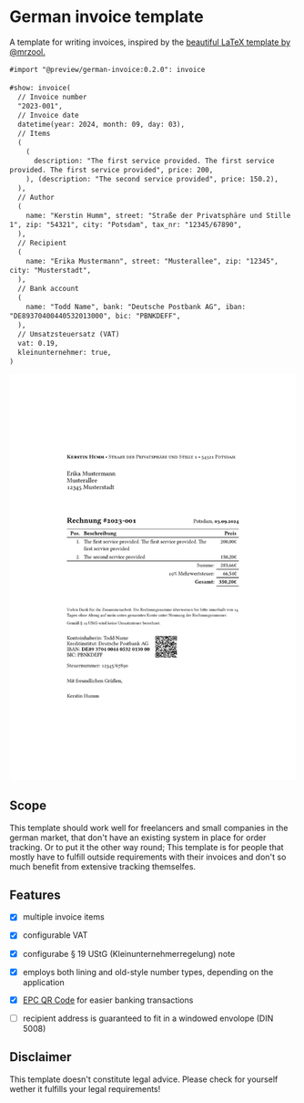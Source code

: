 # German invoice template

A template for writing invoices, inspired by the [beautiful LaTeX template by @mrzool.](https://github.com/mrzool/invoice-boilerplate/)

```typ
#import "@preview/german-invoice:0.2.0": invoice

#show: invoice(
  // Invoice number
  "2023-001",
  // Invoice date
  datetime(year: 2024, month: 09, day: 03),
  // Items
  (
    (
      description: "The first service provided. The first service provided. The first service provided", price: 200,
    ), (description: "The second service provided", price: 150.2),
  ),
  // Author
  (
    name: "Kerstin Humm", street: "Straße der Privatsphäre und Stille 1", zip: "54321", city: "Potsdam", tax_nr: "12345/67890",
  ),
  // Recipient
  (
    name: "Erika Mustermann", street: "Musterallee", zip: "12345", city: "Musterstadt",
  ),
  // Bank account
  (
    name: "Todd Name", bank: "Deutsche Postbank AG", iban: "DE89370400440532013000", bic: "PBNKDEFF",
  ),
  // Umsatzsteuersatz (VAT)
  vat: 0.19,
  kleinunternehmer: true,
)
```

![](thumbnail.png)



## Scope

This template should work well for freelancers and small companies in the german market, that don't have an existing system in place for order tracking. Or to put it the other way round; This template is for people that mostly have to fulfill outside requirements with their invoices and don't so much benefit from extensive tracking themselfes.


## Features

- [X] multiple invoice items
- [X] configurable VAT
- [X] configurabe § 19 UStG (Kleinunternehmerregelung) note
- [X] employs both lining and old-style number types, depending on the application
- [X] [EPC QR Code](https://en.wikipedia.org/wiki/EPC_QR_code) for easier banking transactions
- [ ] recipient address is guaranteed to fit in a windowed envolope (DIN 5008)


## Disclaimer

This template doesn't constitute legal advice. Please check for yourself wether it fulfills your legal requirements!
